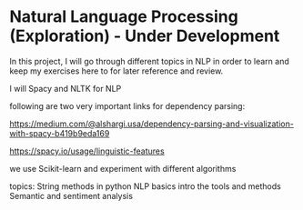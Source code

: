 # Natural Language Processing (Exploration) - Under Development

In this project, I will go through different topics in NLP in order to learn and keep my exercises here to for later reference and review.

I will Spacy and NLTK for NLP

following are two very important links for dependency parsing:

https://medium.com/@alshargi.usa/dependency-parsing-and-visualization-with-spacy-b419b9eda169

https://spacy.io/usage/linguistic-features

we use Scikit-learn and experiment with different algorithms

topics:
String methods in python
NLP basics
intro the tools and methods
Semantic and sentiment analysis
